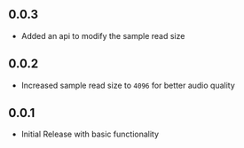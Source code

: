 ## 0.0.3

* Added an api to modify the sample read size


## 0.0.2

* Increased sample read size to `4096` for better audio quality


## 0.0.1

* Initial Release with basic functionality
